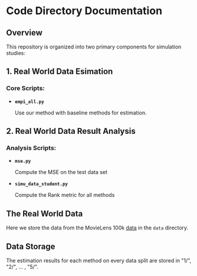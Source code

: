 # Code Directory Documentation

## Overview
This repository is organized into two primary components for simulation studies:

## 1. Real World Data Esimation

### Core Scripts:
- **`empi_all.py`**  

    Use our method with baseline methods for estimation.


## 2. Real World Data Result Analysis

### Analysis Scripts:
- **`mse.py`**  

    Compute the MSE on the test data set

- **`simu_data_student.py`**  

    Compute the Rank metric for all methods

## The Real World Data

Here we store the data from the MovieLens 100k [data](https://files.grouplens.org/datasets/movielens/ml-100k.zip) in the `data` directory.

## Data Storage
The estimation results for each method on every data split are stored in  "1/", "2/", ... , "5/".
